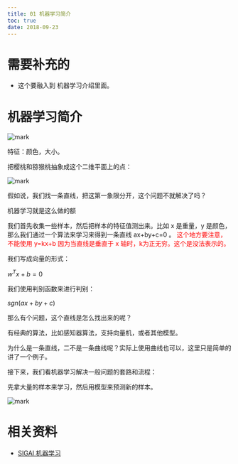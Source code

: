 ```yaml
---
title: 01 机器学习简介
toc: true
date: 2018-09-23
---
```

# 需要补充的

- 这个要融入到 机器学习介绍里面。

# 机器学习简介


![mark](http://pacdb2bfr.bkt.clouddn.com/blog/image/180922/1jje08JDc2.png?imageslim)

特征：颜色，大小。

把樱桃和猕猴桃抽象成这个二维平面上的点：

![mark](http://pacdb2bfr.bkt.clouddn.com/blog/image/180922/2AGmgLCj0F.png?imageslim)


假如说，我们找一条直线，把这第一象限分开，这个问题不就解决了吗？

机器学习就是这么做的额

我们首先收集一些样本，然后把样本的特征值测出来。比如 x 是重量，y 是颜色，那么我们通过一个算法来学习来得到一条直线 ax+by+c=0 。
<span style="color:red;">这个地方要注意，不能使用 y=kx+b 因为当直线是垂直于 x 轴时，k为正无穷。这个是没法表示的。</span>

我们写成向量的形式：

$w^Tx+b=0$

我们使用判别函数来进行判别：

$sgn(ax+by+c)$


那么有个问题，这个直线是怎么找出来的呢？

有经典的算法，比如感知器算法，支持向量机，或者其他模型。

为什么是一条直线，二不是一条曲线呢？实际上使用曲线也可以，这里只是简单的讲了一个例子。




接下来，我们看机器学习解决一般问题的套路和流程：

先拿大量的样本来学习，然后用模型来预测新的样本。

![mark](http://pacdb2bfr.bkt.clouddn.com/blog/image/180922/62IaDg6cFB.png?imageslim)



# 相关资料

- [SIGAI 机器学习](http://sigai.cn/index.php?r=front/viewcourse&id=13)
